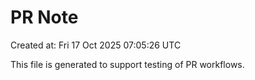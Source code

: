 # PR Note

Created at: Fri 17 Oct 2025 07:05:26 UTC

This file is generated to support testing of PR workflows.
